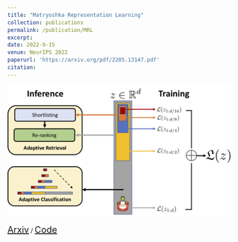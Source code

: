 ```yaml
---
title: "Matryoshka Representation Learning"
collection: publications
permalink: /publication/MRL
excerpt: 
date: 2022-9-15
venue: NeurIPS 2022
paperurl: 'https://arxiv.org/pdf/2205.13147.pdf'
citation: 
---
```

<p float="left">
<img src="/images/teaser_nested.png" width = "700"/>
</p>
<a style="font-size:20px" href="https://arxiv.org/abs/2205.13147">Arxiv</a> / <a style="font-size:20px" href="https://github.com/RAIVNLab/MRL">Code</a>